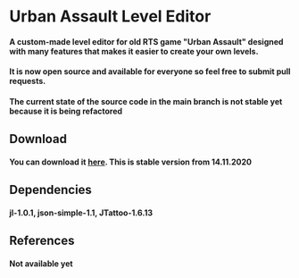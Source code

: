 # Urban Assault Level Editor

#### A custom-made level editor for old RTS game "Urban Assault" designed with many features that makes it easier to create your own levels.

#### It is now open source and available for everyone so feel free to submit pull requests.

#### The current state of the source code in the main branch is not stable yet because it is being refactored

## Download
#### You can download it [here](https://github.com/YdroDev/Urban-Assault-Level-Editor/releases/download/1.4.0a/UA.Level.Editor.jar). This is stable version from 14.11.2020

## Dependencies
#### jl-1.0.1, json-simple-1.1, JTattoo-1.6.13

## References
#### Not available yet